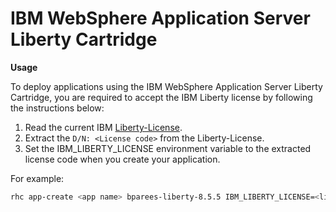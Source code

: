 IBM WebSphere Application Server Liberty Cartridge
==================================================

<b>Usage</b>

To deploy applications using the IBM WebSphere Application Server Liberty Cartridge, you are required to accept the IBM Liberty license by following the instructions below:

1. Read the current IBM [Liberty-License][].
2. Extract the `D/N: <License code>` from the Liberty-License.
3. Set the IBM_LIBERTY_LICENSE environment variable to the extracted license code when you create your application.

For example:

```bash
rhc app-create <app name> bparees-liberty-8.5.5 IBM_LIBERTY_LICENSE=<liberty license code>
```

[Liberty-License]: http://public.dhe.ibm.com/ibmdl/export/pub/software/websphere/wasdev/downloads/wlp/8.5.5.1/lafiles/runtime//en.html